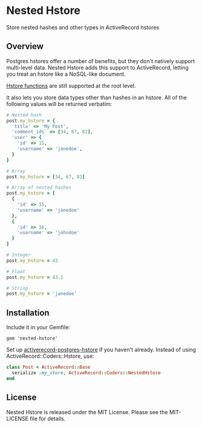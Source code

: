 Nested Hstore
=============
Store nested hashes and other types in ActiveRecord hstores

Overview
--------

Postgres hstores offer a number of benefits, but they don't natively support multi-level data. Nested Hstore adds this support to ActiveRecord, letting you treat an hstore like a NoSQL-like document.

[Hstore functions](http://www.postgresql.org/docs/9.1/static/hstore.html) are still supported at the root level.

It also lets you store data types other than hashes in an hstore. All of the following values will be returned verbatim:

```ruby
# Nested hash
post.my_hstore = {
  'title' => 'My Post',
  'comment_ids' => [34, 67, 82],
  'user' => {
    'id' => 15,
    'username' => 'janedoe',
  }
}

# Array
post.my_hstore = [34, 67, 82]

# Array of nested hashes
post.my_hstore = [
  {
    'id' => 15,
    'username' => 'janedoe'
  },
  {
    'id' => 16,
    'username' => 'johndoe'
  }
]

# Integer
post.my_hstore = 43

# Float
post.my_hstore = 43.1

# String
post.my_hstore = 'janedoe'
```

Installation
------------

Include it in your Gemfile:

    gem 'nested-hstore'

Set up [activerecord-postgres-hstore](https://github.com/diogob/activerecord-postgres-hstore) if you haven't already. Instead of using ActiveRecord::Coders::Hstore, use:

```ruby
class Post < ActiveRecord::Base
  serialize :my_store, ActiveRecord::Coders::NestedHstore
end
```

License
-------

Nested Hstore is released under the MIT License. Please see the MIT-LICENSE file for details.
